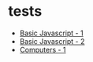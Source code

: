 # tests

- [Basic Javascript - 1](https://amit-git-2.github.io/tests/javascript-1.html)
- [Basic Javascript - 2](https://amit-git-2.github.io/tests/javascript-2.html)
- [Computers - 1](https://amit-git-2.github.io/tests/coding-1.html)
